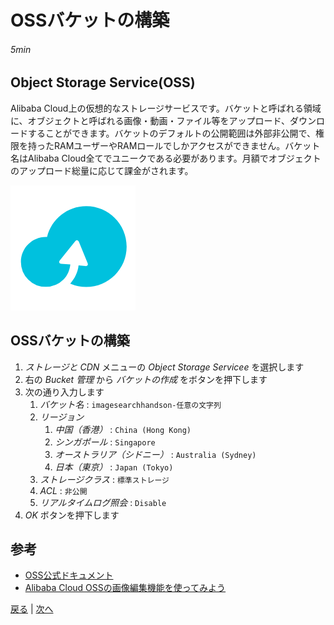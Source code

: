 # OSSバケットの構築
###### 5min

## Object Storage Service(OSS)
Alibaba Cloud上の仮想的なストレージサービスです。バケットと呼ばれる領域に、オブジェクトと呼ばれる画像・動画・ファイル等をアップロード、ダウンロードすることができます。バケットのデフォルトの公開範囲は外部非公開で、権限を持ったRAMユーザーやRAMロールでしかアクセスができません。バケット名はAlibaba Cloud全てでユニークである必要があります。月額でオブジェクトのアップロード総量に応じて課金がされます。

![OSS](img/oss.png)

## OSSバケットの構築
1. *ストレージと CDN* メニューの *Object Storage Servicee* を選択します
1. 右の *Bucket 管理* から *バケットの作成* をボタンを押下します
1. 次の通り入力します
    1. *バケット名* : `imagesearchhandson-任意の文字列`
    1. *リージョン*
        1. *中国（香港）* : `China (Hong Kong)`
        1. *シンガポール* : `Singapore`
        1. *オーストラリア（シドニー）* : `Australia (Sydney)`
        1. *日本（東京）* : `Japan (Tokyo)`
    1. *ストレージクラス* : `標準ストレージ`
    1. *ACL* : `非公開`
    1. *リアルタイムログ照会* : `Disable`
1. *OK* ボタンを押下します

## 参考
- [OSS公式ドキュメント](https://jp.alibabacloud.com/product/oss)
- [Alibaba Cloud OSSの画像編集機能を使ってみよう](https://www.sbcloud.co.jp/entry/2017/07/05/alibaba-cloud-oss-object-storage-service-useful-use/)


[戻る](Step2.md) | [次へ](Step4.md)
